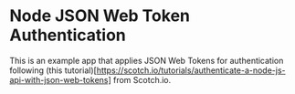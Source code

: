# Node JSON Web Token Authentication

This is an example app that applies JSON Web Tokens for authentication following (this tutorial)[https://scotch.io/tutorials/authenticate-a-node-js-api-with-json-web-tokens] from Scotch.io.